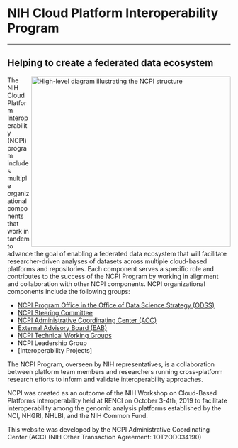 NIH Cloud Platform Interoperability Program
===========================================
* * *

Helping to create a federated data ecosystem
--------------------------------------------
<img src="https://github.com/user-attachments/assets/a0f16114-1260-4f26-8c1f-ba4a46730e6f"
     align="right"
     alt="High-level diagram illustrating the NCPI structure"
     width="450"
     height="384" />

The NIH Cloud Platform Interoperability (NCPI) program includes multiple organizational components that work in tandem to advance the goal of enabling a federated data ecosystem that will facilitate researcher-driven analyses of datasets across multiple cloud-based platforms and repositories. Each component serves a specific role and contributes to the success of the NCPI Program by working in alignment and collaboration with other NCPI components. NCPI organizational components include the following groups:
*   [NCPI Program Office in the Office of Data Science Strategy (ODSS)](https://github.com/NCPITest/About/blob/main/NIH-ODSS.md)
*   [NCPI Steering Committee](https://github.com/NCPITest/About/blob/main/Steering-Committee.md)
*   [NCPI Administrative Coordinating Center (ACC)](/about/coordinating-center)
*   [External Advisory Board (EAB)](https://github.com/NCPITest/About/blob/main/ACC.md)
*   [NCPI Technical Working Groups](https://github.com/NCPITest/About/blob/main/Working-Groups.md)
*   NCPI Leadership Group
*   [Interoperability Projects]




The NCPI Program, overseen by NIH representatives, is a collaboration between platform team members and researchers running cross-platform research efforts to inform and validate interoperability approaches.


NCPI was created as an outcome of the NIH Workshop on Cloud-Based Platforms Interoperability held at RENCI on October 3-4th, 2019 to facilitate interoperability among the genomic analysis platforms established by the NCI, NHGRI, NHLBI, and the NIH Common Fund.

This website was developed by the NCPI Administrative Coordinating Center (ACC) (NIH Other Transaction Agreement: 1OT2OD034190)

